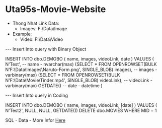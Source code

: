# Uta95s-Movie-Website
- Thong Nhat Link Data: 
    - Images: F:\Data\Image
- Example: 
    - Video:  F:\Data\Video
    

--- Insert Into query with Binary Object    
 
INSERT INTO dbo.DEMOBO
        ( name, images, videoLink, date )
VALUES  ( 
          N'Test', -- name - nvarchar(max)
          (SELECT * FROM OPENROWSET(BULK N'F:\Data\Images\Naruto-Form.png', SINGLE_BLOB) images), -- images - varbinary(max)
          (SELECT * FROM OPENROWSET(BULK N'F:\Data\Movie\Tinder.mp4', SINGLE_BLOB) videoLink), -- videoLink - varbinary(max)
          GETDATE()  -- date - datetime
          )


--- Insert Into query in Coding

INSERT INTO dbo.DEMOBO ( name, images, videoLink, [date] ) VALUES  ( N'Test2', NULL, NULL, GETDATE())
DELETE dbo.MOVIES WHERE MID = 1


SQL - Data - More Infor [Here](https://drive.google.com/drive/folders/1vlZfhhMwfEi59rHcOIzpBTbCoUrRmt3R?usp=sharing)
